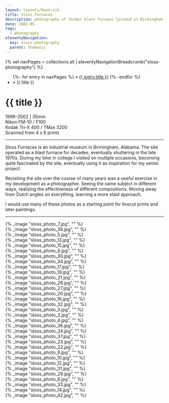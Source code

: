 ```yaml
---
layout: layouts/base.njk
title: Sloss Furnaces
description: photography of former blast furnace located in Birmingham, Alabama
date: 2002-05
tags:
  - photography
eleventyNavigation:
  key: sloss-photography
  parent: Thematic
---
```


<div class="container">
	<div class="row">
		<div class="col">
			{% set navPages = collections.all | eleventyNavigationBreadcrumb("sloss-photography") %}
			<ul class="post-metadata">
			{%- for entry in navPages %}
				<li{% if entry.url == page.url %} class="active-breadcrumb"{% endif %}>
    			» <a href="{{ entry.url }}">{{ entry.title }}</a>
  				</li>
			{%- endfor %}
				<li><active-breadcrumb>» {{ title }}</active-breadcrumb></li>
			</ul>
		<div class="col">
	</div>
	<div class="row">
		<div class="col-12 col-12-md col-4-lg">
			<h1>{{ title }}</h1>
			<figcaption>1998–2002 | 35mm</figcaption>
			<figcaption>Nikon FM-10 / F100</br>Kodak Tri-X 400 / TMax 3200</br>Scanned from 4 x 6 prints</figcaption>
			<hr>
			<p>Sloss Furnaces is an industrial museum in Birmingham, Alabama. The site operated as a blast furnace for decades, eventually shuttering in the late 1970s. During my time in college I visited on multiple occasions, becoming quite fascinated by the site, eventually using it as inspiration for my senior project.</p>
			<p>Revisiting the site over the course of many years was a useful exercise in my development as a photographer. Seeing the same subject in different ways, realizing the effectiveness of different compositions. Moving away from Dutch angles on everything, learning a more staid approach.</p>
			<p>I would use many of these photos as a starting point for linocut prints and later paintings.</p>
			<hr>
		</div>
		<div class="col-12 col-1-md col-1-lg"></div>
		<div class="col">
			{% _image "sloss_photo_7.jpg", "" %}
		</div>
	</div>
	<div class="row">
		<div class="col">
		{% _image "sloss_photo_39.jpg", "" %}
		</div>
	</div>
	<div class="row">
		<div class="col">
		{% _image "sloss_photo_5.jpg", "" %}
		</div>
		<div class="col">
		{% _image "sloss_photo_13.jpg", "" %}
		</div>
		<div class="col">
		{% _image "sloss_photo_15.jpg", "" %}
		</div>
	</div>
	<div class="row">
		<div class="col">
		{% _image "sloss_photo_8.jpg", "" %}
		</div>
	</div>
	<div class="row">
		<div class="col">
		{% _image "sloss_photo_30.jpg", "" %}
		</div>
		<div class="col">
		{% _image "sloss_photo_34.jpg", "" %}
		</div>
	</div>
	<div class="row">
		<div class="col">
		{% _image "sloss_photo_17.jpg", "" %}
		</div>
		<div class="col">
		{% _image "sloss_photo_19.jpg", "" %}
		</div>
		<div class="col">
		{% _image "sloss_photo_21.jpg", "" %}
		</div>
	</div>
	<div class="row">
		<div class="col">
		{% _image "sloss_photo_26.jpg", "" %}
		</div>
		<div class="col">
		{% _image "sloss_photo_27.jpg", "" %}
		</div>
	</div>	
	<div class="row">
		<div class="col">
		{% _image "sloss_photo_20.jpg", "" %}
		</div>
	</div>
	<div class="row">
		<div class="col">
		{% _image "sloss_photo_16.jpg", "" %}
		</div>
		<div class="col">
		{% _image "sloss_photo_32.jpg", "" %}
		</div>
	</div>
	<div class="row">
		<div class="col">
		{% _image "sloss_photo_3.jpg", "" %}
		</div>
		<div class="col">
		{% _image "sloss_photo_2.jpg", "" %}
		</div>
		<div class="col">
		{% _image "sloss_photo_4.jpg", "" %}
		</div>
	</div>
	<div class="row">
		<div class="col">
		{% _image "sloss_photo_36.jpg", "" %}
		</div>
		<div class="col">
		{% _image "sloss_photo_24.jpg", "" %}
		</div>
	</div>
	<div class="row">
		<div class="col">
		{% _image "sloss_photo_37.jpg", "" %}
		</div>
	</div>
	<div class="row">
		<div class="col">
		{% _image "sloss_photo_23.jpg", "" %}
		</div>
		<div class="col">
		{% _image "sloss_photo_22.jpg", "" %}
		</div>
	</div>
	<div class="row">
		<div class="col">
		{% _image "sloss_photo_9.jpg", "" %}
		</div>
		<div class="col">
		{% _image "sloss_photo_10.jpg", "" %}
		</div>
		<div class="col">
		{% _image "sloss_photo_12.jpg", "" %}
		</div>
	</div>	
	<div class="row">
		<div class="col">
		{% _image "sloss_photo_31.jpg", "" %}
		</div>
		<div class="col">
		{% _image "sloss_photo_29.jpg", "" %}
		</div>
	</div>	
	<div class="row">
		<div class="col">
		{% _image "sloss_photo_6.jpg", "" %}
		</div>
	</div>	
	<div class="row">
		<div class="col">
		{% _image "sloss_photo_33.jpg", "" %}
		</div>
		<div class="col">
		{% _image "sloss_photo_14.jpg", "" %}
		</div>
	</div>	
	<div class="row">
		<div class="col">
		{% _image "sloss_photo_42.jpg", "" %}
		</div>
	</div>
</div>